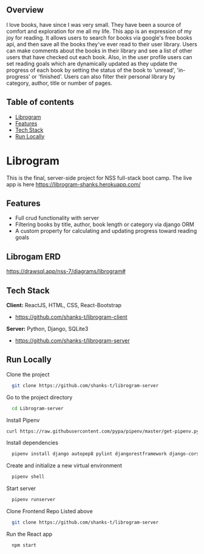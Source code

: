 ## Overview
I love books, have since I was very small. They have been a source of comfort and exploration for me all my life. This app is an expression of my joy for reading. It allows users to search for books via google's free books api, and then save all the books they've ever read to their user library. Users can make comments about the books in their library and see a list of other users that have checked out each book. Also, in the user profile users can set reading goals which are dynamically updated as they update the progress of each book by setting the status of the book to 'unread', 'in-progress' or 'finished'. Users can also filter their personal library by category, author, title or number of pages. 


## Table of contents
* [Librogram](#Librogram)
* [Features](#features)
* [Tech Stack](#tech-stack)
* [Run Locally](#run-locally)

# Librogram

This is the final, server-side project for NSS full-stack boot camp. The live app is here https://librogram-shanks.herokuapp.com/


## Features

- Full crud functionality with server
- Filtering books by title, author, book length or category via django ORM
- A custom property for calculating and updating progress toward reading goals

## Librogam ERD
https://drawsql.app/nss-7/diagrams/librogram#


## Tech Stack

**Client:** ReactJS, HTML, CSS, React-Bootstrap
- https://github.com/shanks-t/librogram-client

**Server:** Python, Django, SQLite3
- https://github.com/shanks-t/librogram-server
## Run Locally

Clone the project

```bash
  git clone https://github.com/shanks-t/librogram-server
```

Go to the project directory

```bash
  cd Librogram-server
```

Install Pipenv
```bash
curl https://raw.githubusercontent.com/pypa/pipenv/master/get-pipenv.py | python
```

Install dependencies

```bash
  pipenv install django autopep8 pylint djangorestframework django-cors-headers pylint-django
```

Create and initialize a new virtual environment

```bash
  pipenv shell
```

Start server
```bash
  pipenv runserver
```
Clone Frontend Repo Listed above 
```bash
  git clone https://github.com/shanks-t/librogram-server
```
Run the React app  
```bash
  npm start
```